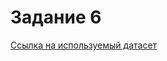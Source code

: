 # Задание 6

[Ссылка на используемый датасет](https://www.kaggle.com/datasets/yafethtb/arknights-dataset)